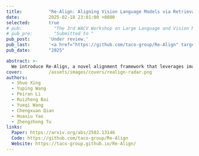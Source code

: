 ```yaml
---
title:          "Re-Align: Aligning Vision Language Models via Retrieval-Augmented Direct Preference Optimization"
date:           2025-02-18 23:01:00 +0800
selected:       true
# pub:            "The 3rd WACV Workshop on Large Language and Vision Models for Autonomous Driving (LLVM-AD)"
# pub_pre:        "Submitted to "
pub_post:       'Under review.'
pub_last:       '<a href="https://github.com/taco-group/Re-Align" target="_blank"><img src="https://img.shields.io/github/stars/taco-group/Re-Align"></a>'
pub_date:       "2025"

abstract: >-
  We introduce Re-Align, a novel alignment framework that leverages image retrieval to construct a dual-preference dataset, effectively incorporating both textual and visual preference signals. We further introduce rDPO, an extension of the standard direct preference optimization that incorporates an additional visual preference objective during fine-tuning. Our experimental results demonstrate that Re-Align not only mitigates hallucinations more effectively than previous methods but also yields significant performance gains in general visual question-answering (VQA) tasks. Moreover, we show that Re-Align maintains robustness and scalability across a wide range of VLM sizes and architectures. This work represents a significant step forward in aligning multimodal LLMs, paving the way for more reliable and effective cross-modal applications.
cover:          /assets/images/covers/realign-radar.png
authors:
  - Shuo Xing
  - Yuping Wang
  - Peiran Li
  - Ruizheng Bai
  - Yueqi Wang
  - Chengxuan Qian
  - Huaxiu Yao
  - Zhengzhong Tu
links:
  Paper: https://arxiv.org/abs/2502.13146
  Code: https://github.com/taco-group/Re-Align
  Website: https://taco-group.github.io/Re-Align/
---
```

